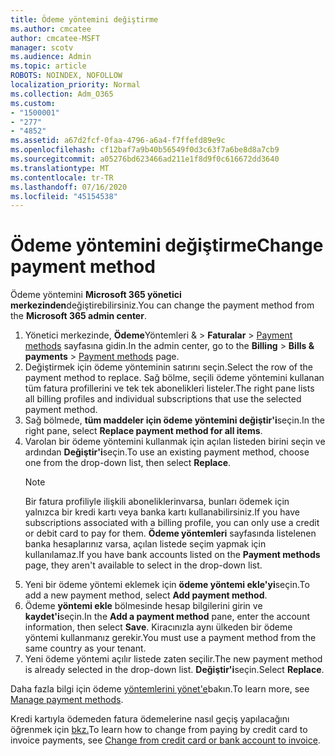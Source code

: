 ```yaml
---
title: Ödeme yöntemini değiştirme
ms.author: cmcatee
author: cmcatee-MSFT
manager: scotv
ms.audience: Admin
ms.topic: article
ROBOTS: NOINDEX, NOFOLLOW
localization_priority: Normal
ms.collection: Adm_O365
ms.custom:
- "1500001"
- "277"
- "4852"
ms.assetid: a67d2fcf-0faa-4796-a6a4-f7ffefd89e9c
ms.openlocfilehash: cf12baf7a9b40b56549f0d3c63f7a6be8d8a7cb9
ms.sourcegitcommit: a05276bd623466ad211e1f8d9f0c616672dd3640
ms.translationtype: MT
ms.contentlocale: tr-TR
ms.lasthandoff: 07/16/2020
ms.locfileid: "45154538"
---
```

# <a name="change-payment-method"></a><span data-ttu-id="2ba76-102">Ödeme yöntemini değiştirme</span><span class="sxs-lookup"><span data-stu-id="2ba76-102">Change payment method</span></span>

<span data-ttu-id="2ba76-103">Ödeme yöntemini **Microsoft 365 yönetici merkezinden**değiştirebilirsiniz.</span><span class="sxs-lookup"><span data-stu-id="2ba76-103">You can change the payment method from the **Microsoft 365 admin center**.</span></span>
  
1. <span data-ttu-id="2ba76-104">Yönetici merkezinde, **Ödeme**Yöntemleri &  >  **Faturalar**  >  [Payment methods](https://go.microsoft.com/fwlink/p/?linkid=2018806) sayfasına gidin.</span><span class="sxs-lookup"><span data-stu-id="2ba76-104">In the admin center, go to the **Billing** > **Bills & payments** > [Payment methods](https://go.microsoft.com/fwlink/p/?linkid=2018806) page.</span></span>
2. <span data-ttu-id="2ba76-105">Değiştirmek için ödeme yönteminin satırını seçin.</span><span class="sxs-lookup"><span data-stu-id="2ba76-105">Select the row of the payment method to replace.</span></span> <span data-ttu-id="2ba76-106">Sağ bölme, seçili ödeme yöntemini kullanan tüm fatura profillerini ve tek tek abonelikleri listeler.</span><span class="sxs-lookup"><span data-stu-id="2ba76-106">The right pane lists all billing profiles and individual subscriptions that use the selected payment method.</span></span>
3. <span data-ttu-id="2ba76-107">Sağ bölmede, **tüm maddeler için ödeme yöntemini değiştir'i**seçin.</span><span class="sxs-lookup"><span data-stu-id="2ba76-107">In the right pane, select **Replace payment method for all items**.</span></span>
4. <span data-ttu-id="2ba76-108">Varolan bir ödeme yöntemini kullanmak için açılan listeden birini seçin ve ardından **Değiştir'i**seçin.</span><span class="sxs-lookup"><span data-stu-id="2ba76-108">To use an existing payment method, choose one from the drop-down list, then select **Replace**.</span></span>
    > [!NOTE]
    > <span data-ttu-id="2ba76-109">Bir fatura profiliyle ilişkili aboneliklerinvarsa, bunları ödemek için yalnızca bir kredi kartı veya banka kartı kullanabilirsiniz.</span><span class="sxs-lookup"><span data-stu-id="2ba76-109">If you have subscriptions associated with a billing profile, you can only use a credit or debit card to pay for them.</span></span> <span data-ttu-id="2ba76-110">**Ödeme yöntemleri** sayfasında listelenen banka hesaplarınız varsa, açılan listede seçim yapmak için kullanılamaz.</span><span class="sxs-lookup"><span data-stu-id="2ba76-110">If you have bank accounts listed on the **Payment methods** page, they aren't available to select in the drop-down list.</span></span>
5. <span data-ttu-id="2ba76-111">Yeni bir ödeme yöntemi eklemek için **ödeme yöntemi ekle'yi**seçin.</span><span class="sxs-lookup"><span data-stu-id="2ba76-111">To add a new payment method, select **Add payment method**.</span></span>
6. <span data-ttu-id="2ba76-112">Ödeme **yöntemi ekle** bölmesinde hesap bilgilerini girin ve **kaydet'i**seçin.</span><span class="sxs-lookup"><span data-stu-id="2ba76-112">In the **Add a payment method** pane, enter the account information, then select **Save**.</span></span> <span data-ttu-id="2ba76-113">Kiracınızla aynı ülkeden bir ödeme yöntemi kullanmanız gerekir.</span><span class="sxs-lookup"><span data-stu-id="2ba76-113">You must use a payment method from the same country as your tenant.</span></span>
7. <span data-ttu-id="2ba76-114">Yeni ödeme yöntemi açılır listede zaten seçilir.</span><span class="sxs-lookup"><span data-stu-id="2ba76-114">The new payment method is already selected in the drop-down list.</span></span> <span data-ttu-id="2ba76-115">**Değiştir'i**seçin.</span><span class="sxs-lookup"><span data-stu-id="2ba76-115">Select **Replace**.</span></span>

<span data-ttu-id="2ba76-116">Daha fazla bilgi için ödeme [yöntemlerini yönet'e](https://docs.microsoft.com/microsoft-365/commerce/billing-and-payments/manage-payment-methods)bakın.</span><span class="sxs-lookup"><span data-stu-id="2ba76-116">To learn more, see [Manage payment methods](https://docs.microsoft.com/microsoft-365/commerce/billing-and-payments/manage-payment-methods).</span></span>

<span data-ttu-id="2ba76-117">Kredi kartıyla ödemeden fatura ödemelerine nasıl geçiş yapılacağını öğrenmek için [bkz.](https://docs.microsoft.com/microsoft-365/commerce/billing-and-payments/change-payment-method#change-from-credit-card-or-bank-account-to-invoice)</span><span class="sxs-lookup"><span data-stu-id="2ba76-117">To learn how to change from paying by credit card to invoice payments, see [Change from credit card or bank account to invoice](https://docs.microsoft.com/microsoft-365/commerce/billing-and-payments/change-payment-method#change-from-credit-card-or-bank-account-to-invoice).</span></span>